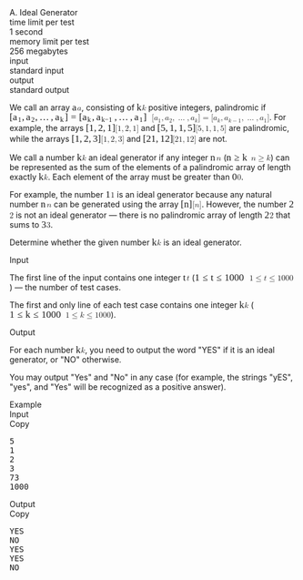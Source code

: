 <!-- Problem statement scraped from Codeforces -->
<div class="header"><div class="title">A. Ideal Generator</div><div class="time-limit"><div class="property-title">time limit per test</div>1 second</div><div class="memory-limit"><div class="property-title">memory limit per test</div>256 megabytes</div><div class="input-file input-standard"><div class="property-title">input</div>standard input</div><div class="output-file output-standard"><div class="property-title">output</div>standard output</div></div><div><p>We call an array <span class="MathJax_Preview" style="color: inherit;"></span><span class="MathJax" id="MathJax-Element-1-Frame" tabindex="0" data-mathml="<math xmlns=&quot;http://www.w3.org/1998/Math/MathML&quot;><mi>a</mi></math>" role="presentation" style="position: relative;"><nobr aria-hidden="true"><span class="math" id="MathJax-Span-1" style="width: 0.647em; display: inline-block;"><span style="display: inline-block; position: relative; width: 0.53em; height: 0px; font-size: 122%;"><span style="position: absolute; clip: rect(1.525em, 1000.53em, 2.345em, -999.997em); top: -2.163em; left: 0em;"><span class="mrow" id="MathJax-Span-2"><span class="mi" id="MathJax-Span-3" style="font-family: MathJax_Math-italic;">a</span></span><span style="display: inline-block; width: 0px; height: 2.169em;"></span></span></span><span style="display: inline-block; overflow: hidden; vertical-align: -0.068em; border-left: 0px solid; width: 0px; height: 0.718em;"></span></span></nobr><span class="MJX_Assistive_MathML" role="presentation"><math xmlns="http://www.w3.org/1998/Math/MathML"><mi>a</mi></math></span></span><script type="math/tex" id="MathJax-Element-1">a</script>, consisting of <span class="MathJax_Preview" style="color: inherit;"></span><span class="MathJax" id="MathJax-Element-2-Frame" tabindex="0" data-mathml="<math xmlns=&quot;http://www.w3.org/1998/Math/MathML&quot;><mi>k</mi></math>" role="presentation" style="position: relative;"><nobr aria-hidden="true"><span class="math" id="MathJax-Span-4" style="width: 0.647em; display: inline-block;"><span style="display: inline-block; position: relative; width: 0.53em; height: 0px; font-size: 122%;"><span style="position: absolute; clip: rect(1.291em, 1000.53em, 2.345em, -999.997em); top: -2.163em; left: 0em;"><span class="mrow" id="MathJax-Span-5"><span class="mi" id="MathJax-Span-6" style="font-family: MathJax_Math-italic;">k</span></span><span style="display: inline-block; width: 0px; height: 2.169em;"></span></span></span><span style="display: inline-block; overflow: hidden; vertical-align: -0.068em; border-left: 0px solid; width: 0px; height: 1.004em;"></span></span></nobr><span class="MJX_Assistive_MathML" role="presentation"><math xmlns="http://www.w3.org/1998/Math/MathML"><mi>k</mi></math></span></span><script type="math/tex" id="MathJax-Element-2">k</script> positive integers, palindromic if <span class="MathJax_Preview" style="color: inherit;"></span><span class="MathJax" id="MathJax-Element-3-Frame" tabindex="0" data-mathml="<math xmlns=&quot;http://www.w3.org/1998/Math/MathML&quot;><mo stretchy=&quot;false&quot;>[</mo><msub><mi>a</mi><mn>1</mn></msub><mo>,</mo><msub><mi>a</mi><mn>2</mn></msub><mo>,</mo><mo>&amp;#x2026;</mo><mo>,</mo><msub><mi>a</mi><mi>k</mi></msub><mo stretchy=&quot;false&quot;>]</mo><mo>=</mo><mo stretchy=&quot;false&quot;>[</mo><msub><mi>a</mi><mi>k</mi></msub><mo>,</mo><msub><mi>a</mi><mrow class=&quot;MJX-TeXAtom-ORD&quot;><mi>k</mi><mo>&amp;#x2212;</mo><mn>1</mn></mrow></msub><mo>,</mo><mo>&amp;#x2026;</mo><mo>,</mo><msub><mi>a</mi><mn>1</mn></msub><mo stretchy=&quot;false&quot;>]</mo></math>" role="presentation" style="position: relative;"><nobr aria-hidden="true"><span class="math" id="MathJax-Span-7" style="width: 17.86em; display: inline-block;"><span style="display: inline-block; position: relative; width: 14.64em; height: 0px; font-size: 122%;"><span style="position: absolute; clip: rect(1.232em, 1014.52em, 2.579em, -999.997em); top: -2.163em; left: 0em;"><span class="mrow" id="MathJax-Span-8"><span class="mo" id="MathJax-Span-9" style="font-family: MathJax_Main;">[</span><span class="msubsup" id="MathJax-Span-10"><span style="display: inline-block; position: relative; width: 0.94em; height: 0px;"><span style="position: absolute; clip: rect(3.34em, 1000.53em, 4.16em, -999.997em); top: -3.978em; left: 0em;"><span class="mi" id="MathJax-Span-11" style="font-family: MathJax_Math-italic;">a</span><span style="display: inline-block; width: 0px; height: 3.984em;"></span></span><span style="position: absolute; top: -3.803em; left: 0.53em;"><span class="mn" id="MathJax-Span-12" style="font-size: 70.7%; font-family: MathJax_Main;">1</span><span style="display: inline-block; width: 0px; height: 3.984em;"></span></span></span></span><span class="mo" id="MathJax-Span-13" style="font-family: MathJax_Main;">,</span><span class="msubsup" id="MathJax-Span-14" style="padding-left: 0.179em;"><span style="display: inline-block; position: relative; width: 0.94em; height: 0px;"><span style="position: absolute; clip: rect(3.34em, 1000.53em, 4.16em, -999.997em); top: -3.978em; left: 0em;"><span class="mi" id="MathJax-Span-15" style="font-family: MathJax_Math-italic;">a</span><span style="display: inline-block; width: 0px; height: 3.984em;"></span></span><span style="position: absolute; top: -3.803em; left: 0.53em;"><span class="mn" id="MathJax-Span-16" style="font-size: 70.7%; font-family: MathJax_Main;">2</span><span style="display: inline-block; width: 0px; height: 3.984em;"></span></span></span></span><span class="mo" id="MathJax-Span-17" style="font-family: MathJax_Main;">,</span><span class="mo" id="MathJax-Span-18" style="font-family: MathJax_Main; padding-left: 0.179em;">…</span><span class="mo" id="MathJax-Span-19" style="font-family: MathJax_Main; padding-left: 0.179em;">,</span><span class="msubsup" id="MathJax-Span-20" style="padding-left: 0.179em;"><span style="display: inline-block; position: relative; width: 0.998em; height: 0px;"><span style="position: absolute; clip: rect(3.34em, 1000.53em, 4.16em, -999.997em); top: -3.978em; left: 0em;"><span class="mi" id="MathJax-Span-21" style="font-family: MathJax_Math-italic;">a</span><span style="display: inline-block; width: 0px; height: 3.984em;"></span></span><span style="position: absolute; top: -3.803em; left: 0.53em;"><span class="mi" id="MathJax-Span-22" style="font-size: 70.7%; font-family: MathJax_Math-italic;">k</span><span style="display: inline-block; width: 0px; height: 3.984em;"></span></span></span></span><span class="mo" id="MathJax-Span-23" style="font-family: MathJax_Main;">]</span><span class="mo" id="MathJax-Span-24" style="font-family: MathJax_Main; padding-left: 0.296em;">=</span><span class="mo" id="MathJax-Span-25" style="font-family: MathJax_Main; padding-left: 0.296em;">[</span><span class="msubsup" id="MathJax-Span-26"><span style="display: inline-block; position: relative; width: 0.998em; height: 0px;"><span style="position: absolute; clip: rect(3.34em, 1000.53em, 4.16em, -999.997em); top: -3.978em; left: 0em;"><span class="mi" id="MathJax-Span-27" style="font-family: MathJax_Math-italic;">a</span><span style="display: inline-block; width: 0px; height: 3.984em;"></span></span><span style="position: absolute; top: -3.803em; left: 0.53em;"><span class="mi" id="MathJax-Span-28" style="font-size: 70.7%; font-family: MathJax_Math-italic;">k</span><span style="display: inline-block; width: 0px; height: 3.984em;"></span></span></span></span><span class="mo" id="MathJax-Span-29" style="font-family: MathJax_Main;">,</span><span class="msubsup" id="MathJax-Span-30" style="padding-left: 0.179em;"><span style="display: inline-block; position: relative; width: 1.876em; height: 0px;"><span style="position: absolute; clip: rect(3.34em, 1000.53em, 4.16em, -999.997em); top: -3.978em; left: 0em;"><span class="mi" id="MathJax-Span-31" style="font-family: MathJax_Math-italic;">a</span><span style="display: inline-block; width: 0px; height: 3.984em;"></span></span><span style="position: absolute; top: -3.803em; left: 0.53em;"><span class="texatom" id="MathJax-Span-32"><span class="mrow" id="MathJax-Span-33"><span class="mi" id="MathJax-Span-34" style="font-size: 70.7%; font-family: MathJax_Math-italic;">k</span><span class="mo" id="MathJax-Span-35" style="font-size: 70.7%; font-family: MathJax_Main;">−</span><span class="mn" id="MathJax-Span-36" style="font-size: 70.7%; font-family: MathJax_Main;">1</span></span></span><span style="display: inline-block; width: 0px; height: 3.984em;"></span></span></span></span><span class="mo" id="MathJax-Span-37" style="font-family: MathJax_Main;">,</span><span class="mo" id="MathJax-Span-38" style="font-family: MathJax_Main; padding-left: 0.179em;">…</span><span class="mo" id="MathJax-Span-39" style="font-family: MathJax_Main; padding-left: 0.179em;">,</span><span class="msubsup" id="MathJax-Span-40" style="padding-left: 0.179em;"><span style="display: inline-block; position: relative; width: 0.94em; height: 0px;"><span style="position: absolute; clip: rect(3.34em, 1000.53em, 4.16em, -999.997em); top: -3.978em; left: 0em;"><span class="mi" id="MathJax-Span-41" style="font-family: MathJax_Math-italic;">a</span><span style="display: inline-block; width: 0px; height: 3.984em;"></span></span><span style="position: absolute; top: -3.803em; left: 0.53em;"><span class="mn" id="MathJax-Span-42" style="font-size: 70.7%; font-family: MathJax_Main;">1</span><span style="display: inline-block; width: 0px; height: 3.984em;"></span></span></span></span><span class="mo" id="MathJax-Span-43" style="font-family: MathJax_Main;">]</span></span><span style="display: inline-block; width: 0px; height: 2.169em;"></span></span></span><span style="display: inline-block; overflow: hidden; vertical-align: -0.354em; border-left: 0px solid; width: 0px; height: 1.361em;"></span></span></nobr><span class="MJX_Assistive_MathML" role="presentation"><math xmlns="http://www.w3.org/1998/Math/MathML"><mo stretchy="false">[</mo><msub><mi>a</mi><mn>1</mn></msub><mo>,</mo><msub><mi>a</mi><mn>2</mn></msub><mo>,</mo><mo>…</mo><mo>,</mo><msub><mi>a</mi><mi>k</mi></msub><mo stretchy="false">]</mo><mo>=</mo><mo stretchy="false">[</mo><msub><mi>a</mi><mi>k</mi></msub><mo>,</mo><msub><mi>a</mi><mrow class="MJX-TeXAtom-ORD"><mi>k</mi><mo>−</mo><mn>1</mn></mrow></msub><mo>,</mo><mo>…</mo><mo>,</mo><msub><mi>a</mi><mn>1</mn></msub><mo stretchy="false">]</mo></math></span></span><script type="math/tex" id="MathJax-Element-3">[a_1, a_2, \dots, a_k] = [a_k, a_{k-1}, \dots, a_1]</script>. For example, the arrays <span class="MathJax_Preview" style="color: inherit;"></span><span class="MathJax" id="MathJax-Element-4-Frame" tabindex="0" data-mathml="<math xmlns=&quot;http://www.w3.org/1998/Math/MathML&quot;><mo stretchy=&quot;false&quot;>[</mo><mn>1</mn><mo>,</mo><mn>2</mn><mo>,</mo><mn>1</mn><mo stretchy=&quot;false&quot;>]</mo></math>" role="presentation" style="position: relative;"><nobr aria-hidden="true"><span class="math" id="MathJax-Span-44" style="width: 3.691em; display: inline-block;"><span style="display: inline-block; position: relative; width: 2.989em; height: 0px; font-size: 122%;"><span style="position: absolute; clip: rect(1.232em, 1002.87em, 2.579em, -999.997em); top: -2.163em; left: 0em;"><span class="mrow" id="MathJax-Span-45"><span class="mo" id="MathJax-Span-46" style="font-family: MathJax_Main;">[</span><span class="mn" id="MathJax-Span-47" style="font-family: MathJax_Main;">1</span><span class="mo" id="MathJax-Span-48" style="font-family: MathJax_Main;">,</span><span class="mn" id="MathJax-Span-49" style="font-family: MathJax_Main; padding-left: 0.179em;">2</span><span class="mo" id="MathJax-Span-50" style="font-family: MathJax_Main;">,</span><span class="mn" id="MathJax-Span-51" style="font-family: MathJax_Main; padding-left: 0.179em;">1</span><span class="mo" id="MathJax-Span-52" style="font-family: MathJax_Main;">]</span></span><span style="display: inline-block; width: 0px; height: 2.169em;"></span></span></span><span style="display: inline-block; overflow: hidden; vertical-align: -0.354em; border-left: 0px solid; width: 0px; height: 1.361em;"></span></span></nobr><span class="MJX_Assistive_MathML" role="presentation"><math xmlns="http://www.w3.org/1998/Math/MathML"><mo stretchy="false">[</mo><mn>1</mn><mo>,</mo><mn>2</mn><mo>,</mo><mn>1</mn><mo stretchy="false">]</mo></math></span></span><script type="math/tex" id="MathJax-Element-4">[1, 2, 1]</script> and <span class="MathJax_Preview" style="color: inherit;"></span><span class="MathJax" id="MathJax-Element-5-Frame" tabindex="0" data-mathml="<math xmlns=&quot;http://www.w3.org/1998/Math/MathML&quot;><mo stretchy=&quot;false&quot;>[</mo><mn>5</mn><mo>,</mo><mn>1</mn><mo>,</mo><mn>1</mn><mo>,</mo><mn>5</mn><mo stretchy=&quot;false&quot;>]</mo></math>" role="presentation" style="position: relative;"><nobr aria-hidden="true"><span class="math" id="MathJax-Span-53" style="width: 4.804em; display: inline-block;"><span style="display: inline-block; position: relative; width: 3.926em; height: 0px; font-size: 122%;"><span style="position: absolute; clip: rect(1.232em, 1003.81em, 2.579em, -999.997em); top: -2.163em; left: 0em;"><span class="mrow" id="MathJax-Span-54"><span class="mo" id="MathJax-Span-55" style="font-family: MathJax_Main;">[</span><span class="mn" id="MathJax-Span-56" style="font-family: MathJax_Main;">5</span><span class="mo" id="MathJax-Span-57" style="font-family: MathJax_Main;">,</span><span class="mn" id="MathJax-Span-58" style="font-family: MathJax_Main; padding-left: 0.179em;">1</span><span class="mo" id="MathJax-Span-59" style="font-family: MathJax_Main;">,</span><span class="mn" id="MathJax-Span-60" style="font-family: MathJax_Main; padding-left: 0.179em;">1</span><span class="mo" id="MathJax-Span-61" style="font-family: MathJax_Main;">,</span><span class="mn" id="MathJax-Span-62" style="font-family: MathJax_Main; padding-left: 0.179em;">5</span><span class="mo" id="MathJax-Span-63" style="font-family: MathJax_Main;">]</span></span><span style="display: inline-block; width: 0px; height: 2.169em;"></span></span></span><span style="display: inline-block; overflow: hidden; vertical-align: -0.354em; border-left: 0px solid; width: 0px; height: 1.361em;"></span></span></nobr><span class="MJX_Assistive_MathML" role="presentation"><math xmlns="http://www.w3.org/1998/Math/MathML"><mo stretchy="false">[</mo><mn>5</mn><mo>,</mo><mn>1</mn><mo>,</mo><mn>1</mn><mo>,</mo><mn>5</mn><mo stretchy="false">]</mo></math></span></span><script type="math/tex" id="MathJax-Element-5">[5, 1, 1, 5]</script> are palindromic, while the arrays <span class="MathJax_Preview" style="color: inherit;"></span><span class="MathJax" id="MathJax-Element-6-Frame" tabindex="0" data-mathml="<math xmlns=&quot;http://www.w3.org/1998/Math/MathML&quot;><mo stretchy=&quot;false&quot;>[</mo><mn>1</mn><mo>,</mo><mn>2</mn><mo>,</mo><mn>3</mn><mo stretchy=&quot;false&quot;>]</mo></math>" role="presentation" style="position: relative;"><nobr aria-hidden="true"><span class="math" id="MathJax-Span-64" style="width: 3.691em; display: inline-block;"><span style="display: inline-block; position: relative; width: 2.989em; height: 0px; font-size: 122%;"><span style="position: absolute; clip: rect(1.232em, 1002.87em, 2.579em, -999.997em); top: -2.163em; left: 0em;"><span class="mrow" id="MathJax-Span-65"><span class="mo" id="MathJax-Span-66" style="font-family: MathJax_Main;">[</span><span class="mn" id="MathJax-Span-67" style="font-family: MathJax_Main;">1</span><span class="mo" id="MathJax-Span-68" style="font-family: MathJax_Main;">,</span><span class="mn" id="MathJax-Span-69" style="font-family: MathJax_Main; padding-left: 0.179em;">2</span><span class="mo" id="MathJax-Span-70" style="font-family: MathJax_Main;">,</span><span class="mn" id="MathJax-Span-71" style="font-family: MathJax_Main; padding-left: 0.179em;">3</span><span class="mo" id="MathJax-Span-72" style="font-family: MathJax_Main;">]</span></span><span style="display: inline-block; width: 0px; height: 2.169em;"></span></span></span><span style="display: inline-block; overflow: hidden; vertical-align: -0.354em; border-left: 0px solid; width: 0px; height: 1.361em;"></span></span></nobr><span class="MJX_Assistive_MathML" role="presentation"><math xmlns="http://www.w3.org/1998/Math/MathML"><mo stretchy="false">[</mo><mn>1</mn><mo>,</mo><mn>2</mn><mo>,</mo><mn>3</mn><mo stretchy="false">]</mo></math></span></span><script type="math/tex" id="MathJax-Element-6">[1, 2, 3]</script> and <span class="MathJax_Preview" style="color: inherit;"></span><span class="MathJax" id="MathJax-Element-7-Frame" tabindex="0" data-mathml="<math xmlns=&quot;http://www.w3.org/1998/Math/MathML&quot;><mo stretchy=&quot;false&quot;>[</mo><mn>21</mn><mo>,</mo><mn>12</mn><mo stretchy=&quot;false&quot;>]</mo></math>" role="presentation" style="position: relative;"><nobr aria-hidden="true"><span class="math" id="MathJax-Span-73" style="width: 3.691em; display: inline-block;"><span style="display: inline-block; position: relative; width: 2.989em; height: 0px; font-size: 122%;"><span style="position: absolute; clip: rect(1.232em, 1002.87em, 2.579em, -999.997em); top: -2.163em; left: 0em;"><span class="mrow" id="MathJax-Span-74"><span class="mo" id="MathJax-Span-75" style="font-family: MathJax_Main;">[</span><span class="mn" id="MathJax-Span-76" style="font-family: MathJax_Main;">21</span><span class="mo" id="MathJax-Span-77" style="font-family: MathJax_Main;">,</span><span class="mn" id="MathJax-Span-78" style="font-family: MathJax_Main; padding-left: 0.179em;">12</span><span class="mo" id="MathJax-Span-79" style="font-family: MathJax_Main;">]</span></span><span style="display: inline-block; width: 0px; height: 2.169em;"></span></span></span><span style="display: inline-block; overflow: hidden; vertical-align: -0.354em; border-left: 0px solid; width: 0px; height: 1.361em;"></span></span></nobr><span class="MJX_Assistive_MathML" role="presentation"><math xmlns="http://www.w3.org/1998/Math/MathML"><mo stretchy="false">[</mo><mn>21</mn><mo>,</mo><mn>12</mn><mo stretchy="false">]</mo></math></span></span><script type="math/tex" id="MathJax-Element-7">[21, 12]</script> are not.</p><p>We call a number <span class="MathJax_Preview" style="color: inherit;"></span><span class="MathJax" id="MathJax-Element-8-Frame" tabindex="0" data-mathml="<math xmlns=&quot;http://www.w3.org/1998/Math/MathML&quot;><mi>k</mi></math>" role="presentation" style="position: relative;"><nobr aria-hidden="true"><span class="math" id="MathJax-Span-80" style="width: 0.647em; display: inline-block;"><span style="display: inline-block; position: relative; width: 0.53em; height: 0px; font-size: 122%;"><span style="position: absolute; clip: rect(1.291em, 1000.53em, 2.345em, -999.997em); top: -2.163em; left: 0em;"><span class="mrow" id="MathJax-Span-81"><span class="mi" id="MathJax-Span-82" style="font-family: MathJax_Math-italic;">k</span></span><span style="display: inline-block; width: 0px; height: 2.169em;"></span></span></span><span style="display: inline-block; overflow: hidden; vertical-align: -0.068em; border-left: 0px solid; width: 0px; height: 1.004em;"></span></span></nobr><span class="MJX_Assistive_MathML" role="presentation"><math xmlns="http://www.w3.org/1998/Math/MathML"><mi>k</mi></math></span></span><script type="math/tex" id="MathJax-Element-8">k</script> an ideal generator if any integer <span class="MathJax_Preview" style="color: inherit;"></span><span class="MathJax" id="MathJax-Element-9-Frame" tabindex="0" data-mathml="<math xmlns=&quot;http://www.w3.org/1998/Math/MathML&quot;><mi>n</mi></math>" role="presentation" style="position: relative;"><nobr aria-hidden="true"><span class="math" id="MathJax-Span-83" style="width: 0.764em; display: inline-block;"><span style="display: inline-block; position: relative; width: 0.588em; height: 0px; font-size: 122%;"><span style="position: absolute; clip: rect(1.525em, 1000.59em, 2.345em, -999.997em); top: -2.163em; left: 0em;"><span class="mrow" id="MathJax-Span-84"><span class="mi" id="MathJax-Span-85" style="font-family: MathJax_Math-italic;">n</span></span><span style="display: inline-block; width: 0px; height: 2.169em;"></span></span></span><span style="display: inline-block; overflow: hidden; vertical-align: -0.068em; border-left: 0px solid; width: 0px; height: 0.718em;"></span></span></nobr><span class="MJX_Assistive_MathML" role="presentation"><math xmlns="http://www.w3.org/1998/Math/MathML"><mi>n</mi></math></span></span><script type="math/tex" id="MathJax-Element-9">n</script> (<span class="MathJax_Preview" style="color: inherit;"></span><span class="MathJax" id="MathJax-Element-10-Frame" tabindex="0" data-mathml="<math xmlns=&quot;http://www.w3.org/1998/Math/MathML&quot;><mi>n</mi><mo>&amp;#x2265;</mo><mi>k</mi></math>" role="presentation" style="position: relative;"><nobr aria-hidden="true"><span class="math" id="MathJax-Span-86" style="width: 3.106em; display: inline-block;"><span style="display: inline-block; position: relative; width: 2.52em; height: 0px; font-size: 122%;"><span style="position: absolute; clip: rect(1.291em, 1002.52em, 2.462em, -999.997em); top: -2.163em; left: 0em;"><span class="mrow" id="MathJax-Span-87"><span class="mi" id="MathJax-Span-88" style="font-family: MathJax_Math-italic;">n</span><span class="mo" id="MathJax-Span-89" style="font-family: MathJax_Main; padding-left: 0.296em;">≥</span><span class="mi" id="MathJax-Span-90" style="font-family: MathJax_Math-italic; padding-left: 0.296em;">k</span></span><span style="display: inline-block; width: 0px; height: 2.169em;"></span></span></span><span style="display: inline-block; overflow: hidden; vertical-align: -0.211em; border-left: 0px solid; width: 0px; height: 1.146em;"></span></span></nobr><span class="MJX_Assistive_MathML" role="presentation"><math xmlns="http://www.w3.org/1998/Math/MathML"><mi>n</mi><mo>≥</mo><mi>k</mi></math></span></span><script type="math/tex" id="MathJax-Element-10">n \ge k</script>) can be represented as the sum of the elements of a palindromic array of length exactly <span class="MathJax_Preview" style="color: inherit;"></span><span class="MathJax" id="MathJax-Element-11-Frame" tabindex="0" data-mathml="<math xmlns=&quot;http://www.w3.org/1998/Math/MathML&quot;><mi>k</mi></math>" role="presentation" style="position: relative;"><nobr aria-hidden="true"><span class="math" id="MathJax-Span-91" style="width: 0.647em; display: inline-block;"><span style="display: inline-block; position: relative; width: 0.53em; height: 0px; font-size: 122%;"><span style="position: absolute; clip: rect(1.291em, 1000.53em, 2.345em, -999.997em); top: -2.163em; left: 0em;"><span class="mrow" id="MathJax-Span-92"><span class="mi" id="MathJax-Span-93" style="font-family: MathJax_Math-italic;">k</span></span><span style="display: inline-block; width: 0px; height: 2.169em;"></span></span></span><span style="display: inline-block; overflow: hidden; vertical-align: -0.068em; border-left: 0px solid; width: 0px; height: 1.004em;"></span></span></nobr><span class="MJX_Assistive_MathML" role="presentation"><math xmlns="http://www.w3.org/1998/Math/MathML"><mi>k</mi></math></span></span><script type="math/tex" id="MathJax-Element-11">k</script>. Each element of the array must be greater than <span class="MathJax_Preview" style="color: inherit;"></span><span class="MathJax" id="MathJax-Element-12-Frame" tabindex="0" data-mathml="<math xmlns=&quot;http://www.w3.org/1998/Math/MathML&quot;><mn>0</mn></math>" role="presentation" style="position: relative;"><nobr aria-hidden="true"><span class="math" id="MathJax-Span-94" style="width: 0.647em; display: inline-block;"><span style="display: inline-block; position: relative; width: 0.53em; height: 0px; font-size: 122%;"><span style="position: absolute; clip: rect(1.35em, 1000.47em, 2.345em, -999.997em); top: -2.163em; left: 0em;"><span class="mrow" id="MathJax-Span-95"><span class="mn" id="MathJax-Span-96" style="font-family: MathJax_Main;">0</span></span><span style="display: inline-block; width: 0px; height: 2.169em;"></span></span></span><span style="display: inline-block; overflow: hidden; vertical-align: -0.068em; border-left: 0px solid; width: 0px; height: 1.004em;"></span></span></nobr><span class="MJX_Assistive_MathML" role="presentation"><math xmlns="http://www.w3.org/1998/Math/MathML"><mn>0</mn></math></span></span><script type="math/tex" id="MathJax-Element-12">0</script>.</p><p>For example, the number <span class="MathJax_Preview" style="color: inherit;"></span><span class="MathJax" id="MathJax-Element-13-Frame" tabindex="0" data-mathml="<math xmlns=&quot;http://www.w3.org/1998/Math/MathML&quot;><mn>1</mn></math>" role="presentation" style="position: relative;"><nobr aria-hidden="true"><span class="math" id="MathJax-Span-97" style="width: 0.647em; display: inline-block;"><span style="display: inline-block; position: relative; width: 0.53em; height: 0px; font-size: 122%;"><span style="position: absolute; clip: rect(1.35em, 1000.47em, 2.345em, -999.997em); top: -2.163em; left: 0em;"><span class="mrow" id="MathJax-Span-98"><span class="mn" id="MathJax-Span-99" style="font-family: MathJax_Main;">1</span></span><span style="display: inline-block; width: 0px; height: 2.169em;"></span></span></span><span style="display: inline-block; overflow: hidden; vertical-align: -0.068em; border-left: 0px solid; width: 0px; height: 0.932em;"></span></span></nobr><span class="MJX_Assistive_MathML" role="presentation"><math xmlns="http://www.w3.org/1998/Math/MathML"><mn>1</mn></math></span></span><script type="math/tex" id="MathJax-Element-13">1</script> is an ideal generator because any natural number <span class="MathJax_Preview" style="color: inherit;"></span><span class="MathJax" id="MathJax-Element-14-Frame" tabindex="0" data-mathml="<math xmlns=&quot;http://www.w3.org/1998/Math/MathML&quot;><mi>n</mi></math>" role="presentation" style="position: relative;"><nobr aria-hidden="true"><span class="math" id="MathJax-Span-100" style="width: 0.764em; display: inline-block;"><span style="display: inline-block; position: relative; width: 0.588em; height: 0px; font-size: 122%;"><span style="position: absolute; clip: rect(1.525em, 1000.59em, 2.345em, -999.997em); top: -2.163em; left: 0em;"><span class="mrow" id="MathJax-Span-101"><span class="mi" id="MathJax-Span-102" style="font-family: MathJax_Math-italic;">n</span></span><span style="display: inline-block; width: 0px; height: 2.169em;"></span></span></span><span style="display: inline-block; overflow: hidden; vertical-align: -0.068em; border-left: 0px solid; width: 0px; height: 0.718em;"></span></span></nobr><span class="MJX_Assistive_MathML" role="presentation"><math xmlns="http://www.w3.org/1998/Math/MathML"><mi>n</mi></math></span></span><script type="math/tex" id="MathJax-Element-14">n</script> can be generated using the array <span class="MathJax_Preview" style="color: inherit;"></span><span class="MathJax" id="MathJax-Element-15-Frame" tabindex="0" data-mathml="<math xmlns=&quot;http://www.w3.org/1998/Math/MathML&quot;><mo stretchy=&quot;false&quot;>[</mo><mi>n</mi><mo stretchy=&quot;false&quot;>]</mo></math>" role="presentation" style="position: relative;"><nobr aria-hidden="true"><span class="math" id="MathJax-Span-103" style="width: 1.467em; display: inline-block;"><span style="display: inline-block; position: relative; width: 1.174em; height: 0px; font-size: 122%;"><span style="position: absolute; clip: rect(1.232em, 1001.06em, 2.579em, -999.997em); top: -2.163em; left: 0em;"><span class="mrow" id="MathJax-Span-104"><span class="mo" id="MathJax-Span-105" style="font-family: MathJax_Main;">[</span><span class="mi" id="MathJax-Span-106" style="font-family: MathJax_Math-italic;">n</span><span class="mo" id="MathJax-Span-107" style="font-family: MathJax_Main;">]</span></span><span style="display: inline-block; width: 0px; height: 2.169em;"></span></span></span><span style="display: inline-block; overflow: hidden; vertical-align: -0.354em; border-left: 0px solid; width: 0px; height: 1.361em;"></span></span></nobr><span class="MJX_Assistive_MathML" role="presentation"><math xmlns="http://www.w3.org/1998/Math/MathML"><mo stretchy="false">[</mo><mi>n</mi><mo stretchy="false">]</mo></math></span></span><script type="math/tex" id="MathJax-Element-15">[n]</script>. However, the number <span class="MathJax_Preview" style="color: inherit;"></span><span class="MathJax" id="MathJax-Element-16-Frame" tabindex="0" data-mathml="<math xmlns=&quot;http://www.w3.org/1998/Math/MathML&quot;><mn>2</mn></math>" role="presentation" style="position: relative;"><nobr aria-hidden="true"><span class="math" id="MathJax-Span-108" style="width: 0.647em; display: inline-block;"><span style="display: inline-block; position: relative; width: 0.53em; height: 0px; font-size: 122%;"><span style="position: absolute; clip: rect(1.35em, 1000.47em, 2.345em, -999.997em); top: -2.163em; left: 0em;"><span class="mrow" id="MathJax-Span-109"><span class="mn" id="MathJax-Span-110" style="font-family: MathJax_Main;">2</span></span><span style="display: inline-block; width: 0px; height: 2.169em;"></span></span></span><span style="display: inline-block; overflow: hidden; vertical-align: -0.068em; border-left: 0px solid; width: 0px; height: 0.932em;"></span></span></nobr><span class="MJX_Assistive_MathML" role="presentation"><math xmlns="http://www.w3.org/1998/Math/MathML"><mn>2</mn></math></span></span><script type="math/tex" id="MathJax-Element-16">2</script> is not an ideal generator — there is no palindromic array of length <span class="MathJax_Preview" style="color: inherit;"></span><span class="MathJax" id="MathJax-Element-17-Frame" tabindex="0" data-mathml="<math xmlns=&quot;http://www.w3.org/1998/Math/MathML&quot;><mn>2</mn></math>" role="presentation" style="position: relative;"><nobr aria-hidden="true"><span class="math" id="MathJax-Span-111" style="width: 0.647em; display: inline-block;"><span style="display: inline-block; position: relative; width: 0.53em; height: 0px; font-size: 122%;"><span style="position: absolute; clip: rect(1.35em, 1000.47em, 2.345em, -999.997em); top: -2.163em; left: 0em;"><span class="mrow" id="MathJax-Span-112"><span class="mn" id="MathJax-Span-113" style="font-family: MathJax_Main;">2</span></span><span style="display: inline-block; width: 0px; height: 2.169em;"></span></span></span><span style="display: inline-block; overflow: hidden; vertical-align: -0.068em; border-left: 0px solid; width: 0px; height: 0.932em;"></span></span></nobr><span class="MJX_Assistive_MathML" role="presentation"><math xmlns="http://www.w3.org/1998/Math/MathML"><mn>2</mn></math></span></span><script type="math/tex" id="MathJax-Element-17">2</script> that sums to <span class="MathJax_Preview" style="color: inherit;"></span><span class="MathJax" id="MathJax-Element-18-Frame" tabindex="0" data-mathml="<math xmlns=&quot;http://www.w3.org/1998/Math/MathML&quot;><mn>3</mn></math>" role="presentation" style="position: relative;"><nobr aria-hidden="true"><span class="math" id="MathJax-Span-114" style="width: 0.647em; display: inline-block;"><span style="display: inline-block; position: relative; width: 0.53em; height: 0px; font-size: 122%;"><span style="position: absolute; clip: rect(1.35em, 1000.47em, 2.345em, -999.997em); top: -2.163em; left: 0em;"><span class="mrow" id="MathJax-Span-115"><span class="mn" id="MathJax-Span-116" style="font-family: MathJax_Main;">3</span></span><span style="display: inline-block; width: 0px; height: 2.169em;"></span></span></span><span style="display: inline-block; overflow: hidden; vertical-align: -0.068em; border-left: 0px solid; width: 0px; height: 1.004em;"></span></span></nobr><span class="MJX_Assistive_MathML" role="presentation"><math xmlns="http://www.w3.org/1998/Math/MathML"><mn>3</mn></math></span></span><script type="math/tex" id="MathJax-Element-18">3</script>.</p><p>Determine whether the given number <span class="MathJax_Preview" style="color: inherit;"></span><span class="MathJax" id="MathJax-Element-19-Frame" tabindex="0" data-mathml="<math xmlns=&quot;http://www.w3.org/1998/Math/MathML&quot;><mi>k</mi></math>" role="presentation" style="position: relative;"><nobr aria-hidden="true"><span class="math" id="MathJax-Span-117" style="width: 0.647em; display: inline-block;"><span style="display: inline-block; position: relative; width: 0.53em; height: 0px; font-size: 122%;"><span style="position: absolute; clip: rect(1.291em, 1000.53em, 2.345em, -999.997em); top: -2.163em; left: 0em;"><span class="mrow" id="MathJax-Span-118"><span class="mi" id="MathJax-Span-119" style="font-family: MathJax_Math-italic;">k</span></span><span style="display: inline-block; width: 0px; height: 2.169em;"></span></span></span><span style="display: inline-block; overflow: hidden; vertical-align: -0.068em; border-left: 0px solid; width: 0px; height: 1.004em;"></span></span></nobr><span class="MJX_Assistive_MathML" role="presentation"><math xmlns="http://www.w3.org/1998/Math/MathML"><mi>k</mi></math></span></span><script type="math/tex" id="MathJax-Element-19">k</script> is an ideal generator.</p></div><div class="input-specification"><div class="section-title">Input</div><p>The first line of the input contains one integer <span class="MathJax_Preview" style="color: inherit;"></span><span class="MathJax" id="MathJax-Element-20-Frame" tabindex="0" data-mathml="<math xmlns=&quot;http://www.w3.org/1998/Math/MathML&quot;><mi>t</mi></math>" role="presentation" style="position: relative;"><nobr aria-hidden="true"><span class="math" id="MathJax-Span-120" style="width: 0.471em; display: inline-block;"><span style="display: inline-block; position: relative; width: 0.354em; height: 0px; font-size: 122%;"><span style="position: absolute; clip: rect(1.35em, 1000.3em, 2.345em, -999.997em); top: -2.163em; left: 0em;"><span class="mrow" id="MathJax-Span-121"><span class="mi" id="MathJax-Span-122" style="font-family: MathJax_Math-italic;">t</span></span><span style="display: inline-block; width: 0px; height: 2.169em;"></span></span></span><span style="display: inline-block; overflow: hidden; vertical-align: -0.068em; border-left: 0px solid; width: 0px; height: 0.932em;"></span></span></nobr><span class="MJX_Assistive_MathML" role="presentation"><math xmlns="http://www.w3.org/1998/Math/MathML"><mi>t</mi></math></span></span><script type="math/tex" id="MathJax-Element-20">t</script> (<span class="MathJax_Preview" style="color: inherit;"></span><span class="MathJax" id="MathJax-Element-21-Frame" tabindex="0" data-mathml="<math xmlns=&quot;http://www.w3.org/1998/Math/MathML&quot;><mn>1</mn><mo>&amp;#x2264;</mo><mi>t</mi><mo>&amp;#x2264;</mo><mn>1000</mn></math>" role="presentation" style="position: relative;"><nobr aria-hidden="true"><span class="math" id="MathJax-Span-123" style="width: 6.853em; display: inline-block;"><span style="display: inline-block; position: relative; width: 5.624em; height: 0px; font-size: 122%;"><span style="position: absolute; clip: rect(1.35em, 1005.57em, 2.462em, -999.997em); top: -2.163em; left: 0em;"><span class="mrow" id="MathJax-Span-124"><span class="mn" id="MathJax-Span-125" style="font-family: MathJax_Main;">1</span><span class="mo" id="MathJax-Span-126" style="font-family: MathJax_Main; padding-left: 0.296em;">≤</span><span class="mi" id="MathJax-Span-127" style="font-family: MathJax_Math-italic; padding-left: 0.296em;">t</span><span class="mo" id="MathJax-Span-128" style="font-family: MathJax_Main; padding-left: 0.296em;">≤</span><span class="mn" id="MathJax-Span-129" style="font-family: MathJax_Main; padding-left: 0.296em;">1000</span></span><span style="display: inline-block; width: 0px; height: 2.169em;"></span></span></span><span style="display: inline-block; overflow: hidden; vertical-align: -0.211em; border-left: 0px solid; width: 0px; height: 1.146em;"></span></span></nobr><span class="MJX_Assistive_MathML" role="presentation"><math xmlns="http://www.w3.org/1998/Math/MathML"><mn>1</mn><mo>≤</mo><mi>t</mi><mo>≤</mo><mn>1000</mn></math></span></span><script type="math/tex" id="MathJax-Element-21">1 \le t \le 1000</script>) — the number of test cases.</p><p>The first and only line of each test case contains one integer <span class="MathJax_Preview" style="color: inherit;"></span><span class="MathJax" id="MathJax-Element-22-Frame" tabindex="0" data-mathml="<math xmlns=&quot;http://www.w3.org/1998/Math/MathML&quot;><mi>k</mi></math>" role="presentation" style="position: relative;"><nobr aria-hidden="true"><span class="math" id="MathJax-Span-130" style="width: 0.647em; display: inline-block;"><span style="display: inline-block; position: relative; width: 0.53em; height: 0px; font-size: 122%;"><span style="position: absolute; clip: rect(1.291em, 1000.53em, 2.345em, -999.997em); top: -2.163em; left: 0em;"><span class="mrow" id="MathJax-Span-131"><span class="mi" id="MathJax-Span-132" style="font-family: MathJax_Math-italic;">k</span></span><span style="display: inline-block; width: 0px; height: 2.169em;"></span></span></span><span style="display: inline-block; overflow: hidden; vertical-align: -0.068em; border-left: 0px solid; width: 0px; height: 1.004em;"></span></span></nobr><span class="MJX_Assistive_MathML" role="presentation"><math xmlns="http://www.w3.org/1998/Math/MathML"><mi>k</mi></math></span></span><script type="math/tex" id="MathJax-Element-22">k</script> (<span class="MathJax_Preview" style="color: inherit;"></span><span class="MathJax" id="MathJax-Element-23-Frame" tabindex="0" data-mathml="<math xmlns=&quot;http://www.w3.org/1998/Math/MathML&quot;><mn>1</mn><mo>&amp;#x2264;</mo><mi>k</mi><mo>&amp;#x2264;</mo><mn>1000</mn></math>" role="presentation" style="position: relative;"><nobr aria-hidden="true"><span class="math" id="MathJax-Span-133" style="width: 7.029em; display: inline-block;"><span style="display: inline-block; position: relative; width: 5.741em; height: 0px; font-size: 122%;"><span style="position: absolute; clip: rect(1.291em, 1005.68em, 2.462em, -999.997em); top: -2.163em; left: 0em;"><span class="mrow" id="MathJax-Span-134"><span class="mn" id="MathJax-Span-135" style="font-family: MathJax_Main;">1</span><span class="mo" id="MathJax-Span-136" style="font-family: MathJax_Main; padding-left: 0.296em;">≤</span><span class="mi" id="MathJax-Span-137" style="font-family: MathJax_Math-italic; padding-left: 0.296em;">k</span><span class="mo" id="MathJax-Span-138" style="font-family: MathJax_Main; padding-left: 0.296em;">≤</span><span class="mn" id="MathJax-Span-139" style="font-family: MathJax_Main; padding-left: 0.296em;">1000</span></span><span style="display: inline-block; width: 0px; height: 2.169em;"></span></span></span><span style="display: inline-block; overflow: hidden; vertical-align: -0.211em; border-left: 0px solid; width: 0px; height: 1.146em;"></span></span></nobr><span class="MJX_Assistive_MathML" role="presentation"><math xmlns="http://www.w3.org/1998/Math/MathML"><mn>1</mn><mo>≤</mo><mi>k</mi><mo>≤</mo><mn>1000</mn></math></span></span><script type="math/tex" id="MathJax-Element-23">1 \le k \le 1000</script>).</p></div><div class="output-specification"><div class="section-title">Output</div><p>For each number <span class="MathJax_Preview" style="color: inherit;"></span><span class="MathJax" id="MathJax-Element-24-Frame" tabindex="0" data-mathml="<math xmlns=&quot;http://www.w3.org/1998/Math/MathML&quot;><mi>k</mi></math>" role="presentation" style="position: relative;"><nobr aria-hidden="true"><span class="math" id="MathJax-Span-140" style="width: 0.647em; display: inline-block;"><span style="display: inline-block; position: relative; width: 0.53em; height: 0px; font-size: 122%;"><span style="position: absolute; clip: rect(1.291em, 1000.53em, 2.345em, -999.997em); top: -2.163em; left: 0em;"><span class="mrow" id="MathJax-Span-141"><span class="mi" id="MathJax-Span-142" style="font-family: MathJax_Math-italic;">k</span></span><span style="display: inline-block; width: 0px; height: 2.169em;"></span></span></span><span style="display: inline-block; overflow: hidden; vertical-align: -0.068em; border-left: 0px solid; width: 0px; height: 1.004em;"></span></span></nobr><span class="MJX_Assistive_MathML" role="presentation"><math xmlns="http://www.w3.org/1998/Math/MathML"><mi>k</mi></math></span></span><script type="math/tex" id="MathJax-Element-24">k</script>, you need to output the word <span class="tex-font-style-tt">"YES"</span> if it is an ideal generator, or <span class="tex-font-style-tt">"NO"</span> otherwise.</p><p>You may output <span class="tex-font-style-tt">"Yes"</span> and <span class="tex-font-style-tt">"No"</span> in any case (for example, the strings <span class="tex-font-style-tt">"yES"</span>, <span class="tex-font-style-tt">"yes"</span>, and <span class="tex-font-style-tt">"Yes"</span> will be recognized as a positive answer).</p></div><div class="sample-tests"><div class="section-title">Example</div><div class="sample-test"><div class="input"><div class="title">Input<div title="Copy" data-clipboard-target="#id009188982297891123" id="id003402258003103181" class="input-output-copier">Copy</div></div><pre id="id009188982297891123"><div class="test-example-line test-example-line-even test-example-line-0">5</div><div class="test-example-line test-example-line-odd test-example-line-1">1</div><div class="test-example-line test-example-line-even test-example-line-2">2</div><div class="test-example-line test-example-line-odd test-example-line-3">3</div><div class="test-example-line test-example-line-even test-example-line-4">73</div><div class="test-example-line test-example-line-odd test-example-line-5">1000</div></pre></div><div class="output"><div class="title">Output<div title="Copy" data-clipboard-target="#id005832753374492511" id="id007589161396039467" class="input-output-copier">Copy</div></div><pre id="id005832753374492511">YES
NO
YES
YES
NO
</pre></div></div></div>